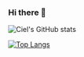 ### Hi there 👋

<!--
**CielCiel1/CielCiel1** is a ✨ _special_ ✨ repository because its `README.md` (this file) appears on your GitHub profile.

Here are some ideas to get you started:

- 🔭 I’m currently working on ...
- 🌱 I’m currently learning ...
- 👯 I’m looking to collaborate on ...
- 🤔 I’m looking for help with ...
- 💬 Ask me about ...
- 📫 How to reach me: ...
- 😄 Pronouns: ...
- ⚡ Fun fact: ...
-->

![Ciel's GitHub stats](https://github-readme-stats.vercel.app/api?username=CielCiel1&show_icons=true&theme=radical)

[![Top Langs](https://github-readme-stats.vercel.app/api/top-langs/?username=CielCiel1&show_icons=true&theme=radical)](https://github.com/CielCiel1/github-readme-stats)




